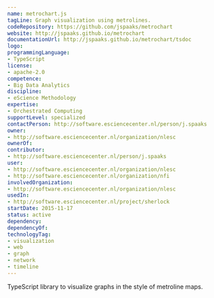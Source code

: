 ```yaml
---
name: metrochart.js
tagLine: Graph visualization using metrolines.
codeRepository: https://github.com/jspaaks/metrochart
website: http://jspaaks.github.io/metrochart
documentationUrl: http://jspaaks.github.io/metrochart/tsdoc
logo:
programmingLanguage:
- TypeScript
license:
- apache-2.0
competence:
- Big Data Analytics
discipline:
- eScience Methodology
expertise:
- Orchestrated Computing
supportLevel: specialized
contactPerson: http://software.esciencecenter.nl/person/j.spaaks
owner:
- http://software.esciencecenter.nl/organization/nlesc
ownerOf:
contributor:
- http://software.esciencecenter.nl/person/j.spaaks
user:
- http://software.esciencecenter.nl/organization/nlesc
- http://software.esciencecenter.nl/organization/nfi
involvedOrganization:
- http://software.esciencecenter.nl/organization/nlesc
usedIn:
- http://software.esciencecenter.nl/project/sherlock
startDate: 2015-11-17
status: active
dependency:
dependencyOf:
technologyTag:
- visualization
- web
- graph
- network
- timeline
---
```

TypeScript library to visualize graphs in the style of metroline maps.